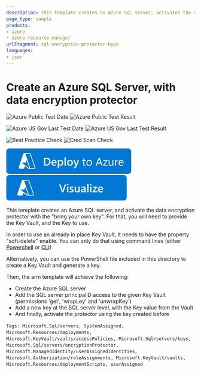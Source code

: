 ```yaml
---
description: This template creates an Azure SQL server, activates the data encryption protector using a given key stored in a given Key Vault
page_type: sample
products:
- azure
- azure-resource-manager
urlFragment: sql-encryption-protector-byok
languages:
- json
---
```

# Create an Azure SQL Server, with data encryption protector

![Azure Public Test Date](https://azurequickstartsservice.blob.core.windows.net/badges/application-workloads/sql/sql-encryption-protector-byok/PublicLastTestDate.svg)
![Azure Public Test Result](https://azurequickstartsservice.blob.core.windows.net/badges/application-workloads/sql/sql-encryption-protector-byok/PublicDeployment.svg)

![Azure US Gov Last Test Date](https://azurequickstartsservice.blob.core.windows.net/badges/application-workloads/sql/sql-encryption-protector-byok/FairfaxLastTestDate.svg)
![Azure US Gov Last Test Result](https://azurequickstartsservice.blob.core.windows.net/badges/application-workloads/sql/sql-encryption-protector-byok/FairfaxDeployment.svg)

![Best Practice Check](https://azurequickstartsservice.blob.core.windows.net/badges/application-workloads/sql/sql-encryption-protector-byok/BestPracticeResult.svg)
![Cred Scan Check](https://azurequickstartsservice.blob.core.windows.net/badges/application-workloads/sql/sql-encryption-protector-byok/CredScanResult.svg)

[![Deploy To Azure](https://raw.githubusercontent.com/Azure/azure-quickstart-templates/master/1-CONTRIBUTION-GUIDE/images/deploytoazure.svg?sanitize=true)](https://portal.azure.com/#create/Microsoft.Template/uri/https%3A%2F%2Fraw.githubusercontent.com%2FAzure%2Fazure-quickstart-templates%2Fmaster%2Fapplication-workloads%2Fsql%2Fsql-encryption-protector-byok%2Fazuredeploy.json)
[![Visualize](https://raw.githubusercontent.com/Azure/azure-quickstart-templates/master/1-CONTRIBUTION-GUIDE/images/visualizebutton.svg?sanitize=true)](http://armviz.io/#/?load=https%3A%2F%2Fraw.githubusercontent.com%2FAzure%2Fazure-quickstart-templates%2Fmaster%2Fapplication-workloads%2Fsql%2Fsql-encryption-protector-byok%2Fazuredeploy.json)

This template creates an Azure SQL server, and activate the data encryption protector with the "bring your own key". For that, you will need to provide the Key Vault, and the Key to use.

In order to use an already in place Key Vault, it needs to have the property "soft-delete" enable. You can only do that using command lines (either [Powershell](https://docs.microsoft.com/azure/key-vault/key-vault-soft-delete-powershell) or [CLI](https://docs.microsoft.com/azure/key-vault/key-vault-soft-delete-cli))

Alternatively, you can use the PowerShell file included in this directory to create a Key Vault and generate a key.

 Then, the arm template will achieve the following:
 * Create the Azure SQL server
 * Add the SQL server principalID access to the given Key Vault (permissions 'get', 'wrapLey' and 'unwrapKey')
 * Add a new key at the SQL server level, with the Key value from the Vault
 * And finally, activate the protector using the key created before

`Tags: Microsoft.Sql/servers, SystemAssigned, Microsoft.Resources/deployments, Microsoft.KeyVault/vaults/accessPolicies, Microsoft.Sql/servers/keys, Microsoft.Sql/servers/encryptionProtector, Microsoft.ManagedIdentity/userAssignedIdentities, Microsoft.Authorization/roleAssignments, Microsoft.KeyVault/vaults, Microsoft.Resources/deploymentScripts, userAssigned`
